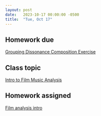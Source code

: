 ```yaml
---
layout: post
date:   2023-10-17 00:00:00 -0500
title:  "Tue, Oct 17"
---
```


## Homework due

[Grouping Dissonance Composition Exercise](https://viva.pressbooks.pub/openmusictheory/chapter/metrical-dissonance/#assignments)

## Class topic

[Intro to Film Music Analysis](https://musi216.meganlavengood.com/mm-lessons/intro/)

## Homework assigned

[Film analysis intro](https://gmuedu-my.sharepoint.com/:f:/g/personal/mlavengo_gmu_edu/EnXH-XQ_-uVKtw5tJz6xe1gB_LD7aB9uzB5G344iTHaZNg?e=qwVNA9)

